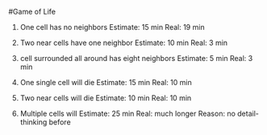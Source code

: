 #Game of Life

1. One cell has no neighbors
Estimate: 15 min
Real: 19 min

2. Two near cells have one neighbor
Estimate: 10 min
Real: 3 min

3. cell surrounded all around has eight neighbors
Estimate: 5 min
Real: 3 min

4. One single cell will die
Estimate: 15 min
Real: 10 min

5. Two near cells will die
Estimate: 10 min
Real: 10 min

6. Multiple cells will
Estimate: 25 min
Real: much longer
Reason: no detail-thinking before
